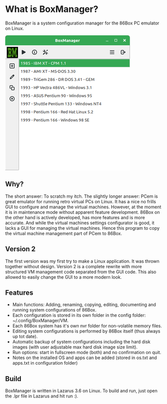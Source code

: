 What is BoxManager?
===================
BoxManager is a system configuration manager for the 86Box PC emulator on Linux.

![alt text](https://github.com/sharkbyte16/BoxManager/blob/main/images/Screenshot%20BoxManager.png?raw=true)

Why?
----
The short answer: To scratch my itch. 
The slightly longer answer: PCem is great emulator for running retro virtual PCs on Linux. It has a nice no frills GUI to configure and manage the virtual machines. However, at the moment it is in maintenance mode without apparent feature development. 86Box on the other hand is actively developed, has more features and is more accurate. And while the virtual machines settings configurator is good, it lacks a GUI for managing the virtual machines. Hence this program to copy the virtual machine management part of PCem to 86Box.

Version 2
----------
The first version was my first try to make a Linux application. It was thrown together without design. Version 2 is a complete rewrite with more structured VM management code separated from the GUI code. This also allowed to easily change the GUI to a more modern look.

Features
--------
- Main functions: Adding, renaming, copying, editing, documenting and running system configurations of 86Box.
- Each  configuration is stored in its own folder in the config folder: ~/.config/BoxManager/VM.
- Each 86Box system has it's own nvr folder for non-volatile memory files.
- Editing system configurations is performed by 86Box itself (thus always up tot date).
- Automatic backup of system configurations including the hard disk images (with user adjustable max hard disk image size limit).
- Run options: start in fullscreen mode (both) and no confirmation on quit.
- Notes on the installed OS and apps can be added (stored in os.txt and apps.txt in configuration folder)

Build
-----
BoxManager is written in Lazarus 3.6 on Linux. To build and run, just open the .lpr file in Lazarus and hit run :).

  


